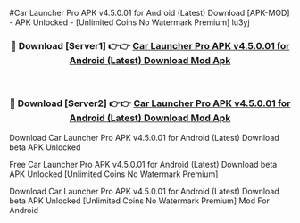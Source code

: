 #Car Launcher Pro APK v4.5.0.01 for Android (Latest) Download [APK-MOD] - APK Unlocked - [Unlimited Coins No Watermark Premium] lu3yj



<div align="center">

<h3>🔴 Download [Server1] 👉👉 <a href="https://momento.my/?title=Car_Launcher_Pro_APK_v4.5.0.01_for_Android_(Latest)_Download">Car Launcher Pro APK v4.5.0.01 for Android (Latest) Download Mod Apk</a></h3><br>

<h3>🔴 Download [Server2] 👉👉 <a href="https://momento.my/?title=Car_Launcher_Pro_APK_v4.5.0.01_for_Android_(Latest)_Download">Car Launcher Pro APK v4.5.0.01 for Android (Latest) Download Mod Apk</a></h3>
</div>



Download Car Launcher Pro APK v4.5.0.01 for Android (Latest) Download beta APK Unlocked

Free Car Launcher Pro APK v4.5.0.01 for Android (Latest) Download beta APK Unlocked [Unlimited Coins No Watermark Premium]

Download Car Launcher Pro APK v4.5.0.01 for Android (Latest) Download beta APK Unlocked [Unlimited Coins No Watermark Premium] Mod For Android
